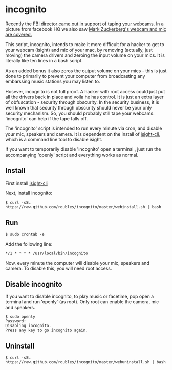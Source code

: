 # incognito

Recently the [FBI director came out in support of taping your webcams](http://www.telegraph.co.uk/technology/2016/09/15/put-tape-over-your-webcam-fbi-director-warns/). In a picture from facebook HQ we also saw [Mark Zuckerberg's webcam and mic are covered.](http://fortune.com/2016/06/22/mark-zuckerberg-facebook-tape/)

This script, incognito, intends to make it more difficult for a hacker to get to your webcam (isight) and mic of your mac, by removing (actually, just moving) the camera drivers and zeroing the input volume on your mics. It is literally like ten lines in a bash script.

As an added bonus it also zeros the output volume on your mics - this is just done to primarily to prevent your computer from broadcasting any embarssing music stations you may listen to.

Hosever, incognito is not full proof. A hacker with root access could just put all the drivers back in place and voila he has control. It is just an extra layer of obfuscation - security through obscurity. In the security business, it is well known that security through obscurity should never be your only security mechanism. So, you should probably still tape your webcams. 'incognito' can help if the tape falls off.

The 'incognito' script is intended to run every minute via cron, and disable your mic, speakers and camera. It is dependent on the install of [isight-cli](https://github.com/jessedoyle/isight-cli), which is a command line tool to disable isight.

If you want to temporarily disable 'incognito' open a terminal , just run the accompanying 'openly' script and everything works as normal.

## Install

First install [isight-cli](https://github.com/jessedoyle/isight-cli)

Next, install incognito:
```
$ curl -sSL https://raw.github.com/roubles/incognito/master/webinstall.sh | bash
```

## Run
```
$ sudo crontab -e
```

Add the following line:
```
*/1 * * * * /usr/local/bin/incognito
```

Now, every minute the computer will disable your mic, speakers and camera. To disable this, you will need root access.

## Disable incognito

If you want to disable incognito, to play music or facetime, pop open a terminal and run 'openly' (as root). Only root can enable the camera, mic and speakers.

```
$ sudo openly
Password:
Disabling incognito.
Press any key to go incognito again.
```

## Uninstall
```
$ curl -sSL https://raw.github.com/roubles/incognito/master/webuninstall.sh | bash
```
